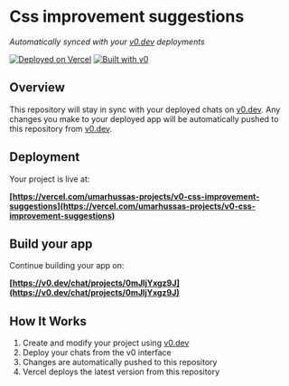 # Css improvement suggestions

*Automatically synced with your [v0.dev](https://v0.dev) deployments*

[![Deployed on Vercel](https://img.shields.io/badge/Deployed%20on-Vercel-black?style=for-the-badge&logo=vercel)](https://vercel.com/umarhussas-projects/v0-css-improvement-suggestions)
[![Built with v0](https://img.shields.io/badge/Built%20with-v0.dev-black?style=for-the-badge)](https://v0.dev/chat/projects/0mJljYxgz9J)

## Overview

This repository will stay in sync with your deployed chats on [v0.dev](https://v0.dev).
Any changes you make to your deployed app will be automatically pushed to this repository from [v0.dev](https://v0.dev).

## Deployment

Your project is live at:

**[https://vercel.com/umarhussas-projects/v0-css-improvement-suggestions](https://vercel.com/umarhussas-projects/v0-css-improvement-suggestions)**

## Build your app

Continue building your app on:

**[https://v0.dev/chat/projects/0mJljYxgz9J](https://v0.dev/chat/projects/0mJljYxgz9J)**

## How It Works

1. Create and modify your project using [v0.dev](https://v0.dev)
2. Deploy your chats from the v0 interface
3. Changes are automatically pushed to this repository
4. Vercel deploys the latest version from this repository